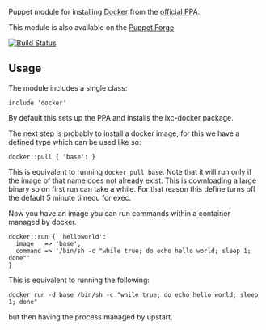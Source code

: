 Puppet module for installing
[Docker](https://github.com/dotcloud/docker) from the [official PPA](https://launchpad.net/~dotcloud/+archive/lxc-docker).

This module is also available on the [Puppet
Forge](https://forge.puppetlabs.com/garethr/docker)

[![Build
Status](https://secure.travis-ci.org/garethr/garethr-docker.png)](http://travis-ci.org/garethr/garethr-docker)

## Usage

The module includes a single class:

    include 'docker'

By default this sets up the PPA and installs the lxc-docker package.

The next step is probably to install a docker image, for this we have a
defined type which can be used like so:

    docker::pull { 'base': }

This is equivalent to running `docker pull base`. Note that it will run
only if the image of that name does not already exist. This is
downloading a large binary so on first run can take a while. For that
reason this define turns off the default 5 minute timeou for exec.

Now you have an image you can run commands within a container managed by
docker.

    docker::run { 'helloworld':
      image   => 'base',
      command => '/bin/sh -c "while true; do echo hello world; sleep 1; done"'
    }

This is equivalent to running the following:

    docker run -d base /bin/sh -c "while true; do echo hello world; sleep 1; done"

but then having the process managed by upstart.
